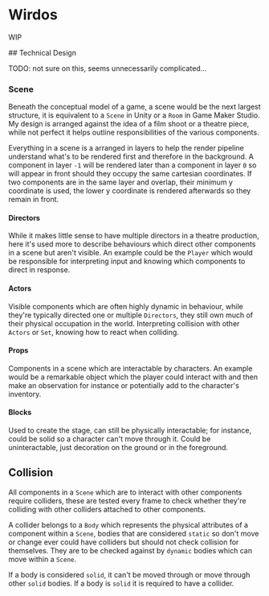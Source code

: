 # Wirdos

WIP

## Technical Design

TODO: not sure on this, seems unnecessarily complicated...

### Scene

Beneath the conceptual model of a game, a scene would be the next largest structure, it is equivalent to a `Scene` in Unity or a `Room` in Game Maker Studio. My design is arranged against the idea of a film shoot or a theatre piece, while not perfect it helps outline responsibilities of the various components.

Everything in a scene is a arranged in layers to help the render pipeline understand what's to be rendered first and therefore in the background. A component in layer `-1` will be rendered later than a component in layer `0` so will appear in front should they occupy the same cartesian coordinates. If two components are in the same layer and overlap, their minimum y coordinate is used, the lower y coordinate is rendered afterwards so they remain in front.

#### Directors

While it makes little sense to have multiple directors in a theatre production, here it's used more to describe behaviours which direct other components in a scene but aren't visible. An example could be the `Player` which would be responsible for interpreting input and knowing which components to direct in response.

#### Actors

Visible components which are often highly dynamic in behaviour, while they're typically directed one or multiple `Directors`, they still own much of their physical occupation in the world. Interpreting collision with other `Actors` or `Set`, knowing how to react when colliding.

#### Props

Components in a scene which are interactable by characters. An example would be a remarkable object which the player could interact with and then make an observation for instance or potentially add to the character's inventory.

#### Blocks

Used to create the stage, can still be physically interactable; for instance, could be solid so a character can't move through it. Could be uninteractable, just decoration on the ground or in the foreground.

## Collision

All components in a `Scene` which are to interact with other components require colliders, these are tested every frame to check whether they're colliding with other colliders attached to other components.

A collider belongs to a `Body` which represents the physical attributes of a component within a `Scene`, bodies that are considered `static` so don't move or change ever could have colliders but should not check collision for themselves. They are to be checked against by `dynamic` bodies which can move within a `Scene`.

If a body is considered `solid`, it can't be moved through or move through other `solid` bodies. If a body is `solid` it is required to have a collider.
